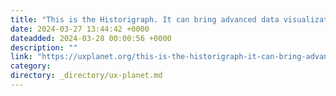 ```yaml
---
title: "This is the Historigraph. It can bring advanced data visualization to the mainstream."
date: 2024-03-27 13:44:42 +0000
dateadded: 2024-03-28 00:00:56 +0000
description: ""
link: "https://uxplanet.org/this-is-the-historigraph-it-can-bring-advanced-data-visualization-to-the-mainstream-1497a4618c82?source=rss----819cc2aaeee0---4"
category:
directory: _directory/ux-planet.md
---
```

